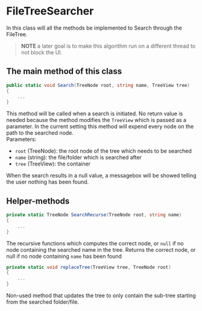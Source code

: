 # FileTreeSearcher
In this class will all the methods be implemented to Search through
the FileTree.
> **NOTE** a later goal is to make this algorithm run on a different thread to not block the UI.

## The main method of this class
```csharp
public static void Search(TreeNode root, string name, TreeView tree)
{
    ...
}
```

This method will be called when a search is initiated. No return value is 
needed because the method modifies the `TreeView` which is passed as a parameter.
In the current setting this method will expend every node on the path to the searched
node.  
Parameters:
- `root` (TreeNode): the root node of the tree which needs to be searched
- `name` (string): the file/folder which is searched after
- `tree` (TreeView): the container

When the search results in a null value, a messagebox will be showed telling the user
nothing has been found.

## Helper-methods
```csharp
private static TreeNode SearchRecurse(TreeNode root, string name)
{
    ...
}
```
The recursive functions which computes the correct node, or `null` if no node containing the
searched name in the tree. Returns the correct node, or null if no 
node containing `name` has been found

```csharp
private static void replaceTree(TreeView tree, TreeNode root)
{
    ...
}
```
Non-used method that updates the tree to only contain the sub-tree starting from the
searched folder/file.